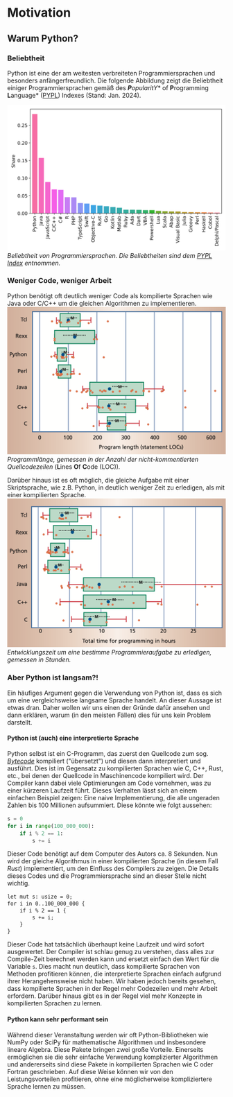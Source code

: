 # Motivation

## Warum Python?

### Beliebtheit

Python ist eine der am weitesten verbreiteten Programmiersprachen und
besonders anfängerfreundlich.
Die folgende Abbildung zeigt die Beliebtheit einiger Programmiersprachen
gemäß des ***P**opularit**Y** of **P**rogramming **L**anguage*
([PYPL](https://pypl.github.io/PYPL.html)) Indexes (Stand: Jan. 2024).

![Popularity of Programming languages](figures/00_preface/popularity_pypl_202401.svg)
*Beliebtheit von Programmiersprachen. Die Beliebtheiten sind dem
[PYPL Index](https://pypl.github.io/PYPL.html) entnommen.*

### Weniger Code, weniger Arbeit

Python benötigt oft deutlich weniger Code als kompilierte Sprachen wie
Java oder C/C++ um die gleichen Algorithmen zu implementieren.
![LOC of PL](figures/00_preface/loc.png)
*Programmlänge, gemessen in der Anzahl der nicht-kommentierten
Quellcodezeilen* (**L**ines **O**f **C**ode (LOC))*.*

Darüber hinaus ist es oft möglich, die gleiche Aufgabe mit einer 
Skriptsprache, wie z.B. Python, in deutlich weniger Zeit zu erledigen,
als mit einer kompilierten Sprache.
![Hours of work to code](figures/00_preface/hours.png)
*Entwicklungszeit um eine bestimme Programmieraufgabe zu erledigen, 
gemessen in Stunden.*

### Aber Python ist langsam?!

Ein häufiges Argument gegen die Verwendung von Python ist, dass es sich
um eine vergleichsweise langsame Sprache handelt.
An dieser Aussage ist etwas dran.
Daher wollen wir uns einen der Gründe dafür ansehen und dann erklären,
warum (in den meisten Fällen) dies für uns kein Problem darstellt.

#### Python ist (auch) eine interpretierte Sprache
Python selbst ist ein C-Programm, das zuerst den Quellcode zum sog. 
[*Bytecode*](https://de.wikipedia.org/wiki/Bytecode) kompiliert
("übersetzt") und diesen dann interpretiert und ausführt.
Dies ist im Gegensatz zu kompilierten Sprachen wie C, C++, Rust, etc., 
bei denen der Quellcode in Maschinencode kompiliert wird. Der Compiler 
kann dabei viele Optimierungen am Code vornehmen, was zu einer kürzeren
Laufzeit führt.
Dieses Verhalten lässt sich an einem einfachen Beispiel zeigen: 
Eine naive Implementierung, die alle ungeraden Zahlen bis 100 Millionen
aufsummiert. Diese könnte wie folgt aussehen:

```python
s = 0
for i in range(100_000_000):
    if i % 2 == 1:
        s += i
```
Dieser Code benötigt auf dem Computer des Autors ca. 8 Sekunden.
Nun wird der gleiche Algorithmus in einer kompilierten Sprache 
(in diesem Fall *Rust*) implementiert, um den Einfluss des Compilers 
zu zeigen. 
Die Details dieses Codes und die Programmiersprache sind an dieser
Stelle nicht wichtig.

```rust,no_run,no_playground
let mut s: usize = 0;
for i in 0..100_000_000 {
    if i % 2 == 1 {
        s += i;
    }
}
```

Dieser Code hat tatsächlich überhaupt keine Laufzeit und wird sofort
ausgewertet. Der Compiler ist schlau genug zu verstehen, dass alles zur
Compile-Zeit berechnet werden kann und ersetzt einfach den Wert für die
Variable `s`. Dies macht nun deutlich, dass kompilierte Sprachen von
Methoden profitieren können, die interpretierte Sprachen einfach aufgrund
ihrer Herangehensweise nicht haben. Wir haben jedoch bereits gesehen,
dass kompilierte Sprachen in der Regel mehr Codezeilen und mehr Arbeit
erfordern. Darüber hinaus gibt es in der Regel viel mehr Konzepte in
kompilierten Sprachen zu lernen.

#### Python kann sehr performant sein

Während dieser Veranstaltung werden wir oft Python-Bibliotheken wie NumPy 
oder SciPy für mathematische Algorithmen und insbesondere lineare Algebra.
Diese Pakete bringen zwei große Vorteile. Einerseits ermöglichen sie die
sehr einfache Verwendung komplizierter Algorithmen und andererseits sind
diese Pakete in kompilierten Sprachen wie C oder Fortran geschrieben.
Auf diese Weise können wir von den Leistungsvorteilen profitieren,
ohne eine möglicherweise kompliziertere Sprache lernen zu müssen.

